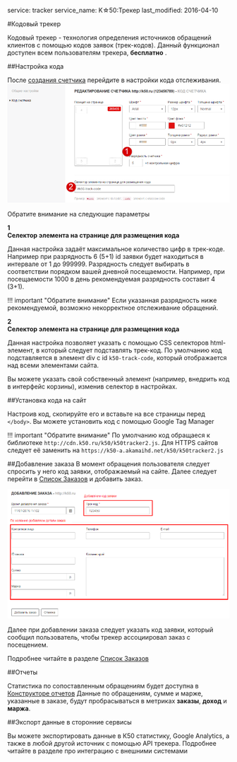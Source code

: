 service: tracker
service_name: K☆50:Трекер
last_modified: 2016-04-10

#Кодовый трекер

Кодовый трекер - технология определения источников обращений клиентов с помощью кодов заявок (трек-кодов). Данный функционал доступен всем пользователям трекера, **бесплатно** .

##Настройка кода

После [создания счетчика](first-steps.md) перейдите в настройки кода отслеживания.
![Настройки кода](code_1.png)

Обратите внимание на следующие параметры

**<div class="dig">1</div><div class="header">Селектор элемента на странице для размещения кода</div>**

Данная настройка задаёт максимальное количество цифр в трек-коде. Например при разрядность 6 (5+1) id заявки будет находиться в интервале от 1 до 999999.
Разрядность следует выбирать в соответствии порядком вашей дневной посещаемости.
Например, при посещаемости 1000 в день рекомендуемая разрядность составит 4 (3+1).

!!! important "Обратите внимание"
    Если указанная разрядность ниже рекомендуемой, возможно некорректное отслеживание обращений.

**<div class="dig">2</div><div class="header">Селектор элемента на странице для размещения кода</div>**

Данная настройка позволяет указать с помощью CSS селекторов html-элемент, в который следует подставлять трек-код. По умолчанию код подставляется в элемент div с id `k50-track-code`, который отображается над всеми элементами сайта.

Вы можете указать свой собственный элемент (например, внедрить код в интерфейс корзины), изменив селектор в настройках.

##Установка кода на сайт

Настроив код, скопируйте его и вставьте на все страницы перед `</body>`. Вы можете установить код с помощью Google Tag Manager

!!! important "Обратите внимание"
    По умолчанию код обращаеся к библиотеке `http://cdn.k50.ru/k50/k50tracker2.js`.
    Для HTTPS сайтов следует её заменить на `https://k50-a.akamaihd.net/k50/k50tracker2.js`

##Добавление заказа
В момент обращения пользователя следует спросить у него код заявки, отображаемый на сайте. Далее следует перейти в [Список Заказов](./reports/orders.md) и добавить заказ.

![Добавление заказа](code_2.png)

Далее при добавлении заказа следует указать код заявки, который сообщил пользователь, чтобы трекер ассоциировал заказ с посещением.

Подробнее читайте в разделе [Список Заказов](./reports/orders.md)

##Отчеты

Статистика по сопоставленным обращениям будет доступна в [Конструкторе отчетов](./reports/report-configurator.md)
Данные по обращениям, сумме и марже, указанные в заказе, будут пробрасываться в метриках **заказы**, **доход** и **маржа**.

##Экспорт данные в сторонние сервисы

Вы можете экспортировать данные в К50 статистику, Google Analytics, а также в любой другой источник с помощью API трекера. Подробнее читайте в разделе про интеграцию с внешними системами